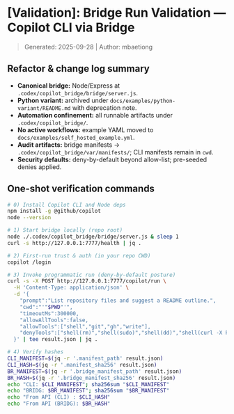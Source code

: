 # [Validation]: Bridge Run Validation — Copilot CLI via Bridge
> Generated: 2025-09-28 | Author: mbaetiong

## Refactor & change log summary
- **Canonical bridge:** Node/Express at `.codex/copilot_bridge/bridge/server.js`.
- **Python variant:** archived under `docs/examples/python-variant/README.md` with deprecation note.
- **Automation confinement:** all runnable artifacts under `.codex/copilot_bridge/`.
- **No active workflows:** example YAML moved to `docs/examples/self_hosted_example.yml`.
- **Audit artifacts:** bridge manifests → `.codex/copilot_bridge/var/manifests/`; CLI manifests remain in `cwd`.
- **Security defaults:** deny-by-default beyond allow-list; pre-seeded denies applied.

## One-shot verification commands
```bash
# 0) Install Copilot CLI and Node deps
npm install -g @github/copilot
node --version

# 1) Start bridge locally (repo root)
node ./.codex/copilot_bridge/bridge/server.js & sleep 1
curl -s http://127.0.0.1:7777/health | jq .

# 2) First-run trust & auth (in your repo CWD)
copilot /login

# 3) Invoke programmatic run (deny-by-default posture)
curl -s -X POST http://127.0.0.1:7777/copilot/run \
  -H 'Content-Type: application/json' \
  -d '{
    "prompt":"List repository files and suggest a README outline.",
    "cwd":"'"$PWD"'",
    "timeoutMs":300000,
    "allowAllTools":false,
    "allowTools":["shell","git","gh","write"],
    "denyTools":["shell(rm)","shell(sudo)","shell(dd)","shell(curl -X POST)","shell(wget)","shell(docker push)"]
  }' | tee result.json | jq .

# 4) Verify hashes
CLI_MANIFEST=$(jq -r '.manifest_path' result.json)
CLI_HASH=$(jq -r '.manifest_sha256' result.json)
BR_MANIFEST=$(jq -r '.bridge_manifest_path' result.json)
BR_HASH=$(jq -r '.bridge_manifest_sha256' result.json)
echo "CLI: $CLI_MANIFEST"; sha256sum "$CLI_MANIFEST"
echo "BRIDG: $BR_MANIFEST"; sha256sum "$BR_MANIFEST"
echo "From API (CLI) : $CLI_HASH"
echo "From API (BRIDG): $BR_HASH"
```

